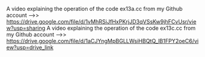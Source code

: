 A video explaining the operation of the code ex13a.cc from my Github account -->> https://drive.google.com/file/d/1vMhRSiJfHxPKrjJD3qVSsKw9jhFCvUsr/view?usp=sharing
A video explaining the operation of the code ex13c.cc from my Github account -->> https://drive.google.com/file/d/1aCJYngMpBGLLWsiHBQtQ_lB1FPY2oeC6/view?usp=drive_link
